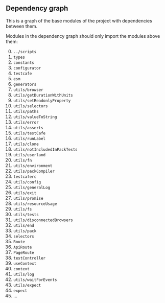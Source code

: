 ## Dependency graph

This is a graph of the base modules of the project with dependencies between them.

Modules in the dependency graph should only import the modules above them:

0. `../scripts`
1. `types`
2. `constants`
3. `configurator`
4. `testcafe`
5. `esm`
6. `generators`
7. `utils/browser`
8. `utils/getDurationWithUnits`
9. `utils/setReadonlyProperty`
10. `utils/selectors`
11. `utils/paths`
12. `utils/valueToString`
13. `utils/error`
14. `utils/asserts`
15. `utils/testCafe`
16. `utils/runLabel`
17. `utils/clone`
18. `utils/notIncludedInPackTests`
19. `utils/userland`
20. `utils/fn`
21. `utils/environment`
22. `utils/packCompiler`
23. `testcaferc`
24. `utils/config`
25. `utils/generalLog`
26. `utils/exit`
27. `utils/promise`
28. `utils/resourceUsage`
29. `utils/fs`
30. `utils/tests`
31. `utils/disconnectedBrowsers`
32. `utils/end`
33. `utils/pack`
34. `selectors`
35. `Route`
36. `ApiRoute`
37. `PageRoute`
38. `testController`
39. `useContext`
40. `context`
41. `utils/log`
42. `utils/waitForEvents`
43. `utils/expect`
44. `expect`
45. ...
